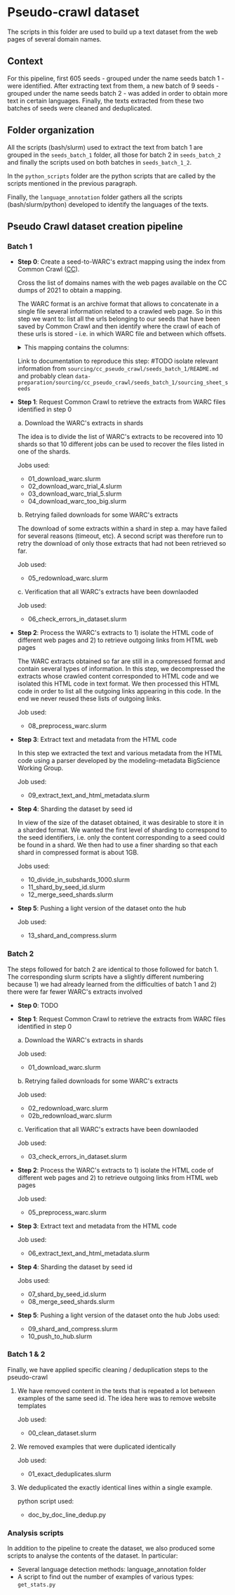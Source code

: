 # Pseudo-crawl dataset

The scripts in this folder are used to build up a text dataset from the web pages of several domain names.

## Context

For this pipeline, first 605 seeds - grouped under the name seeds batch 1 - were identified. After extracting text from them, a new batch of 9 seeds - grouped under the name  seeds batch 2 - was added in order to obtain more text in certain languages.  Finally, the texts extracted from these two batches of seeds were cleaned and deduplicated.

## Folder organization

All the scripts (bash/slurm) used to extract the text from batch 1 are grouped in the `seeds_batch_1` folder, all those for batch 2 in `seeds_batch_2` and finally the scripts used on both batches in `seeds_batch_1_2`.

In the `python_scripts` folder are the python scripts that are called by the scripts mentioned in the previous paragraph.

Finally, the `language_annotation` folder gathers all the scripts (bash/slurm/python) developed to identify the languages of the texts.

## Pseudo Crawl dataset creation pipeline

### Batch 1

- **Step 0**: Create a seed-to-WARC's extract mapping using the index from Common Crawl ([CC](https://commoncrawl.org/)).

  Cross the list of domains names with the web pages available on the CC dumps of 2021 to obtain a mapping.

  The WARC format is an archive format that allows to concatenate in a single file several information related to a crawled web page. So in this step we want to: list all the urls belonging to our seeds that have been saved by Common Crawl and then identify where the crawl of each of these urls is stored - i.e. in which WARC file and between which offsets.

  <details>
    <summary>This mapping contains the columns:</summary>

        - 'seed_id'
        - 'url_surtkey'
        - 'url_host_tld'
        - 'url_host_registered_domain'
        - 'url_host_name', 'url'
        - 'fetch_status'
        - 'fetch_time'
        - 'warc_filename'
        - 'warc_record_offset'
        - 'warc_record_length'
        - 'fetch_redirect'
        - 'content_mime_detected'
        - 'content_languages’
    </details>

    Link to documentation to reproduce this step: #TODO isolate relevant information from `sourcing/cc_pseudo_crawl/seeds_batch_1/README.md` and probably clean `data-preparation/sourcing/cc_pseudo_crawl/seeds_batch_1/sourcing_sheet_seeds`

-  **Step 1**: Request Common Crawl to retrieve the extracts from WARC files identified in step 0

    a. Download the WARC's extracts in shards

    The idea is to divide the list of WARC's extracts to be recovered into 10 shards so that 10 different jobs can be used to recover the files listed in one of the shards.
        
    Jobs used:
    - 01_download_warc.slurm
    - 02_download_warc_trial_4.slurm
    - 03_download_warc_trial_5.slurm
    - 04_download_warc_too_big.slurm

    b. Retrying failed downloads for some WARC's extracts 

    The download of some extracts within a shard in step a. may have failed for several reasons (timeout, etc). A second script was therefore run to retry the download of only those extracts that had not been retrieved so far. 

    Job used:
    - 05_redownload_warc.slurm

    c. Verification that all WARC's extracts have been downlaoded

    Job used:
    - 06_check_errors_in_dataset.slurm

-  **Step 2**: Process the  WARC's extracts to 1) isolate the HTML code of different web pages and 2) to retrieve outgoing links from HTML web pages

    The WARC extracts obtained so far are still in a compressed format and contain several types of information. In this step, we decompressed the extracts whose crawled content corresponded to HTML code and we isolated this HTML code in text format. We then processed this HTML code in order to list all the outgoing links appearing in this code. In the end we never reused these lists of outgoing links.

    Job used:
    - 08_preprocess_warc.slurm

-  **Step 3**: Extract text and metadata from the HTML code

    In this step we extracted the text and various metadata from the HTML code using a parser developed by the modeling-metadata BigScience Working Group.

    Job used:
    - 09_extract_text_and_html_metadata.slurm

-  **Step 4**: Sharding the dataset by seed id

    In view of the size of the dataset obtained, it was desirable to store it in a sharded format. We wanted the first level of sharding to correspond to the seed identifiers, i.e. only the content corresponding to a seed could be found in a shard. We then had to use a finer sharding so that each shard in compressed format is about 1GB.

    Jobs used:
    - 10_divide_in_subshards_1000.slurm
    - 11_shard_by_seed_id.slurm
    - 12_merge_seed_shards.slurm

-  **Step 5**: Pushing a light version of the dataset onto the hub

    Job used:
    - 13_shard_and_compress.slurm


### Batch 2

The steps followed for batch 2 are identical to those followed for batch 1. The corresponding slurm scripts have a slightly different numbering because 1) we had already learned from the difficulties of batch 1 and 2) there were far fewer WARC's extracts involved


- **Step 0**: TODO

-  **Step 1**: Request Common Crawl to retrieve the extracts from WARC files identified in step 0

    a. Download the WARC's extracts in shards
        
    Job used:
    - 01_download_warc.slurm

    b. Retrying failed downloads for some WARC's extracts 

    Job used:
    - 02_redownload_warc.slurm
    - 02b_redownload_warc.slurm

    c. Verification that all WARC's extracts have been downlaoded

    Job used:
    - 03_check_errors_in_dataset.slurm

-  **Step 2**: Process the  WARC's extracts to 1) isolate the HTML code of different web pages and 2) to retrieve outgoing links from HTML web pages

    Job used:
    - 05_preprocess_warc.slurm

-  **Step 3**: Extract text and metadata from the HTML code

    Job used:
    - 06_extract_text_and_html_metadata.slurm

-  **Step 4**: Sharding the dataset by seed id

    Jobs used:
    - 07_shard_by_seed_id.slurm
    - 08_merge_seed_shards.slurm

-  **Step 5**: Pushing a light version of the dataset onto the hub
    Jobs used:
    - 09_shard_and_compress.slurm
    - 10_push_to_hub.slurm

### Batch 1 & 2

Finally, we have applied specific cleaning / deduplication steps to the pseudo-crawl

1. We have removed content in the texts that is repeated a lot between examples of the same seed id. The idea here was to remove website templates
    
    Job used:
    - 00_clean_dataset.slurm

2. We removed examples that were duplicated identically
    
    Job used:
    - 01_exact_deduplicates.slurm

3.  We deduplicated the exactly identical lines within a single example.

    python script used:
    - doc_by_doc_line_dedup.py

### Analysis scripts

In addition to the pipeline to create the dataset, we also produced some scripts to analyse the contents of the dataset. In particular:

- Several language detection methods: language_annotation folder
- A script to find out the number of examples of various types: `get_stats.py`
